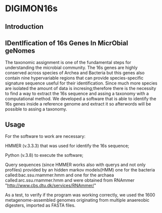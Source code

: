 # DIGIMON16s
## Introduction 

## IDentIfication of 16s Genes In MicrObial geNomes

The taxonomic assignment is one of the fundamental steps for understanding the microbial community.
The 16s genes are highly conserved across species of Archea and Bacteria but this genes also contain nine hypervariable regions that can provide species-specific signature sequence useful for their identification.
Since much more species are isolated the amount of data is incresing;therefore there is the necessity to find a way to extract the 16s sequence and assing a taxonomy with a computational method.
We developed a software that is able to identify the 16s genes inside a reference genome and extract it so afterwords will be possible to assing a taxonomy.

## Usage

For the software to work are necessary: 

HMMER (v.3.3.3) that was used for identify the 16s sequence; 

Python (v.3.8) to execute the software; 

Query sequences (since HMMER works also with querys and not only profiles) provided by an hidden markov models(HMM) one for the bacteria called:bac.ssu.rnammer.hmm and one for the archaea called:arc.ssu.rnammer.hmm and were obtained from RNAmmer "http://www.cbs.dtu.dk/services/RNAmmer/"

As a test, to verify if the program was working correctly, we used the 1600 metagenome-assembled genomes originating from multiple anaereobic digesters, imported as FASTA files.
